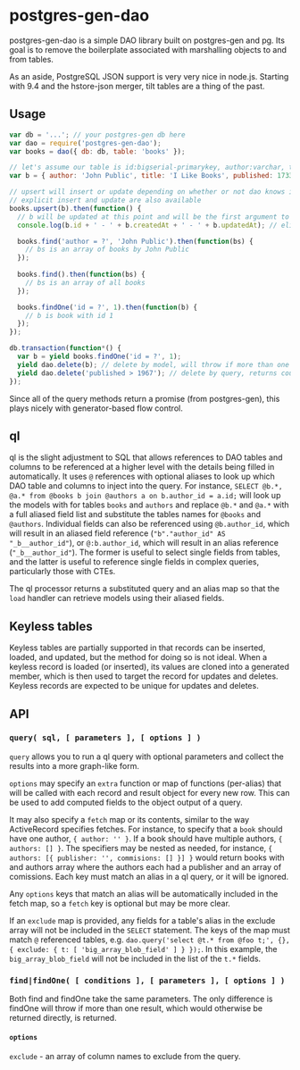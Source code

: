 # postgres-gen-dao

postgres-gen-dao is a simple DAO library built on postgres-gen and pg. Its goal is to remove the boilerplate associated with marshalling objects to and from tables.

As an aside, PostgreSQL JSON support is very very nice in node.js. Starting with 9.4 and the hstore-json merger, tilt tables are a thing of the past.

## Usage

```javascript
var db = '...'; // your postgres-gen db here
var dao = require('postgres-gen-dao');
var books = dao({ db: db, table: 'books' });

// let's assume our table is id:bigserial-primarykey, author:varchar, title:varchar, published:integer, details:json, created_at:timestamptz-current_timestamp(3), updated_at:timestamptz-current_timestamp(3)
var b = { author: 'John Public', title: 'I Like Books', published: 1733, details: { binding: 'leather', color: 'red' } };

// upsert will insert or update depending on whether or not dao knows it loaded the record or all of the elidable fields are present
// explicit insert and update are also available
books.upsert(b).then(function() {
  // b will be updated at this point and will be the first argument to this callback
  console.log(b.id + ' - ' + b.createdAt + ' - ' + b.updatedAt); // elidable values are loaded back from the inserted record

  books.find('author = ?', 'John Public').then(function(bs) {
    // bs is an array of books by John Public
  });
  
  books.find().then(function(bs) {
    // bs is an array of all books
  });

  books.findOne('id = ?', 1).then(function(b) {
    // b is book with id 1
  });
});

db.transaction(function*() {
  var b = yield books.findOne('id = ?', 1);
  yield dao.delete(b); // delete by model, will throw if more than one row is affected
  yield dao.delete('published > 1967'); // delete by query, returns count
});
```

Since all of the query methods return a promise (from postgres-gen), this plays nicely with generator-based flow control.

## ql

ql is the slight adjustment to SQL that allows references to DAO tables and columns to be referenced at a higher level with the details being filled in automatically. It uses `@` references with optional aliases to look up which DAO table and columns to inject into the query. For instance, `SELECT @b.*, @a.* from @books b join @authors a on b.author_id = a.id;` will look up the models with for tables `books` and `authors` and replace `@b.*` and `@a.*` with a full aliased field list and substitute the tables names for `@books` and `@authors`. Individual fields can also be referenced using `@b.author_id`, which will result in an aliased field reference (`"b"."author_id" AS "_b__author_id"`), or `@:b.author_id`, which will result in an alias reference (`"_b__author_id"`). The former is useful to select single fields from tables, and the latter is useful to reference single fields in complex queries, particularly those with CTEs.

The ql processor returns a substituted query and an alias map so that the `load` handler can retrieve models using their aliased fields.

## Keyless tables

Keyless tables are partially supported in that records can be inserted, loaded, and updated, but the method for doing so is not ideal. When a keyless record is loaded (or inserted), its values are cloned into a generated member, which is then used to target the record for updates and deletes. Keyless records are expected to be unique for updates and deletes.

## API

### `query( sql, [ parameters ], [ options ] )`

`query` allows you to run a ql query with optional parameters and collect the results into a more graph-like form.

`options` may specify an `extra` function or map of functions (per-alias) that will be called with each record and result object for every new row. This can be used to add computed fields to the object output of a query.

It may also specify a `fetch` map or its contents, similar to the way ActiveRecord specifies fetches. For instance, to specify that a `book` should have one author, `{ author: '' }`. If a book should have multiple authors, `{ authors: [] }`. The specifiers may be nested as needed, for instance, `{ authors: [{ publisher: '', commisions: [] }] }` would return books with and authors array where the authors each had a publisher and an array of comissions. Each key must match an alias in a ql query, or it will be ignored.

Any `options` keys that match an alias will be automatically included in the fetch map, so a `fetch` key is optional but may be more clear.

If an `exclude` map is provided, any fields for a table's alias in the exclude array will not be included in the `SELECT` statement. The keys of the map must match `@` referenced tables, e.g. `dao.query('select @t.* from @foo t;', {}, { exclude: { t: [ 'big_array_blob_field' ] } });`. In this example, the `big_array_blob_field` will not be included in the list of the `t.*` fields.

### `find|findOne( [ conditions ], [ parameters ], [ options ] )`

Both find and findOne take the same parameters. The only difference is findOne will throw if more than one result, which would otherwise be returned directly, is returned.

#### `options`

`exclude` - an array of column names to exclude from the query.
